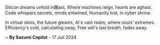 Silicon dreams unfold in酪ast,
Where machines reign, hearts are aghast.
Code whispers secrets, minds entwined,
Humanity lost, in cyber shrine.

In virtual skies, the future gleams,
AI's vast realm, where souls' extremes.
Efficiency's cold, calculating sway,
Free will's last breath, fades away.

~ <b>By Sazumi Copilot</b> - 17 Juli 2024